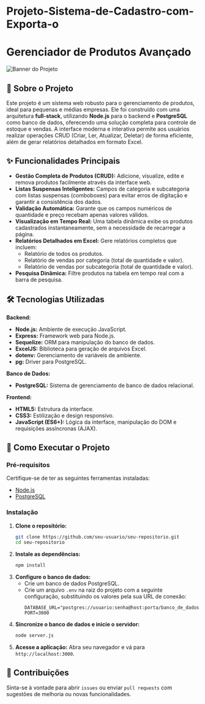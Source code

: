 # Projeto-Sistema-de-Cadastro-com-Exporta-o
# Gerenciador de Produtos Avançado

![Banner do Projeto](https://via.placeholder.com/800x400.png?text=Placeholder+Image+do+Seu+Projeto)

## 📖 Sobre o Projeto
Este projeto é um sistema web robusto para o gerenciamento de produtos, ideal para pequenas e médias empresas. Ele foi construído com uma arquitetura **full-stack**, utilizando **Node.js** para o backend e **PostgreSQL** como banco de dados, oferecendo uma solução completa para controle de estoque e vendas. A interface moderna e interativa permite aos usuários realizar operações CRUD (Criar, Ler, Atualizar, Deletar) de forma eficiente, além de gerar relatórios detalhados em formato Excel.

## ✨ Funcionalidades Principais
*   **Gestão Completa de Produtos (CRUD):** Adicione, visualize, edite e remova produtos facilmente através da interface web.
*   **Listas Suspensas Inteligentes:** Campos de categoria e subcategoria com listas suspensas (comboboxes) para evitar erros de digitação e garantir a consistência dos dados.
*   **Validação Automática:** Garante que os campos numéricos de quantidade e preço recebam apenas valores válidos.
*   **Visualização em Tempo Real:** Uma tabela dinâmica exibe os produtos cadastrados instantaneamente, sem a necessidade de recarregar a página.
*   **Relatórios Detalhados em Excel:** Gere relatórios completos que incluem:
    *   Relatório de todos os produtos.
    *   Relatório de vendas por categoria (total de quantidade e valor).
    *   Relatório de vendas por subcategoria (total de quantidade e valor).
*   **Pesquisa Dinâmica:** Filtre produtos na tabela em tempo real com a barra de pesquisa.

## 🛠️ Tecnologias Utilizadas
**Backend:**
*   **Node.js:** Ambiente de execução JavaScript.
*   **Express:** Framework web para Node.js.
*   **Sequelize:** ORM para manipulação do banco de dados.
*   **ExcelJS:** Biblioteca para geração de arquivos Excel.
*   **dotenv:** Gerenciamento de variáveis de ambiente.
*   **pg:** Driver para PostgreSQL.

**Banco de Dados:**
*   **PostgreSQL:** Sistema de gerenciamento de banco de dados relacional.

**Frontend:**
*   **HTML5:** Estrutura da interface.
*   **CSS3:** Estilização e design responsivo.
*   **JavaScript (ES6+):** Lógica da interface, manipulação do DOM e requisições assíncronas (AJAX).

## 🚀 Como Executar o Projeto
### Pré-requisitos
Certifique-se de ter as seguintes ferramentas instaladas:
*   [Node.js](https://nodejs.org/)
*   [PostgreSQL](https://www.postgresql.org/download/)

### Instalação
1.  **Clone o repositório:**
    ```sh
    git clone https://github.com/seu-usuario/seu-repositorio.git
    cd seu-repositorio
    ```
2.  **Instale as dependências:**
    ```sh
    npm install
    ```
3.  **Configure o banco de dados:**
    *   Crie um banco de dados PostgreSQL.
    *   Crie um arquivo `.env` na raiz do projeto com a seguinte configuração, substituindo os valores pela sua URL de conexão:
        ```env
        DATABASE_URL="postgres://usuario:senha@host:porta/banco_de_dados"
        PORT=3000
        ```
4.  **Sincronize o banco de dados e inicie o servidor:**
    ```sh
    node server.js
    ```
5.  **Acesse a aplicação:**
    Abra seu navegador e vá para `http://localhost:3000`.

## 🤝 Contribuições
Sinta-se à vontade para abrir `issues` ou enviar `pull requests` com sugestões de melhoria ou novas funcionalidades.

